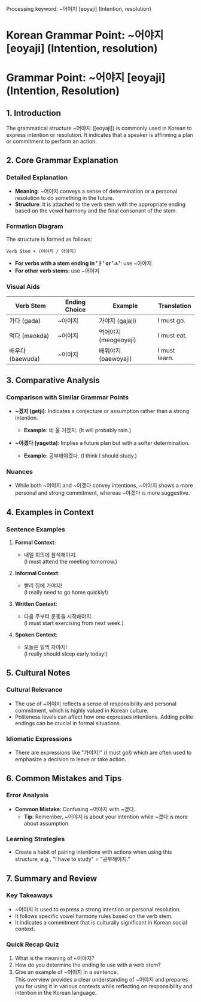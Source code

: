 Processing keyword: ~어야지 [eoyaji] (Intention, resolution)
# Korean Grammar Point: ~어야지 [eoyaji] (Intention, resolution)
# Grammar Point: ~어야지 [eoyaji] (Intention, Resolution)
## 1. Introduction
The grammatical structure ~어야지 ([eoyaji]) is commonly used in Korean to express intention or resolution. It indicates that a speaker is affirming a plan or commitment to perform an action. 
## 2. Core Grammar Explanation
### Detailed Explanation
- **Meaning**: ~어야지 conveys a sense of determination or a personal resolution to do something in the future.
- **Structure**: It is attached to the verb stem with the appropriate ending based on the vowel harmony and the final consonant of the stem.
  
### Formation Diagram
The structure is formed as follows:
```
Verb Stem + (어야지 / 아야지)
```
- **For verbs with a stem ending in 'ㅏ' or 'ㅗ'**: use ~아야지
- **For other verb stems**: use ~어야지
### Visual Aids
| Verb Stem       | Ending Choice    | Example        | Translation                   |
|-----------------|------------------|----------------|-------------------------------|
| 가다 (gada)     | ~아야지          | 가야지 (gajaji) | I must go.                    |
| 먹다 (meokda)   | ~어야지          | 먹어야지 (meogeoyaji) | I must eat.                   |
| 배우다 (baewuda)| ~어야지          | 배워야지 (baewoyaji) | I must learn.                 |
## 3. Comparative Analysis
### Comparison with Similar Grammar Points
- **~겠지 (getji)**: Indicates a conjecture or assumption rather than a strong intention. 
  - **Example**: 비 올 거겠지. (It will probably rain.)
  
- **~야겠다 (yagetta)**: Implies a future plan but with a softer determination. 
  - **Example**: 공부해야겠다. (I think I should study.)
### Nuances
- While both ~어야지 and ~야겠다 convey intentions, ~어야지 shows a more personal and strong commitment, whereas ~야겠다 is more suggestive.
## 4. Examples in Context
### Sentence Examples
1. **Formal Context**: 
   - 내일 회의에 참석해야지.  
   (I must attend the meeting tomorrow.)
  
2. **Informal Context**: 
   - 빨리 집에 가야지!  
   (I really need to go home quickly!)
3. **Written Context**: 
   - 다음 주부터 운동을 시작해야지.  
   (I must start exercising from next week.)
4. **Spoken Context**: 
   - 오늘은 일찍 자야지!  
   (I really should sleep early today!)
## 5. Cultural Notes
### Cultural Relevance
- The use of ~어야지 reflects a sense of responsibility and personal commitment, which is highly valued in Korean culture.
- Politeness levels can affect how one expresses intentions. Adding polite endings can be crucial in formal situations.
### Idiomatic Expressions
- There are expressions like "가야지!" (I must go!) which are often used to emphasize a decision to leave or take action.
## 6. Common Mistakes and Tips
### Error Analysis
- **Common Mistake**: Confusing ~어야지 with ~겠다. 
  - **Tip**: Remember, ~어야지 is about your intention while ~겠다 is more about assumption.
### Learning Strategies
- Create a habit of pairing intentions with actions when using this structure, e.g., "I have to study" = "공부해야지."
## 7. Summary and Review
### Key Takeaways
- ~어야지 is used to express a strong intention or personal resolution.
- It follows specific vowel harmony rules based on the verb stem.
- It indicates a commitment that is culturally significant in Korean social context.
### Quick Recap Quiz
1. What is the meaning of ~어야지?  
2. How do you determine the ending to use with a verb stem?  
3. Give an example of ~어야지 in a sentence.  
This overview provides a clear understanding of ~어야지 and prepares you for using it in various contexts while reflecting on responsibility and intention in the Korean language.
